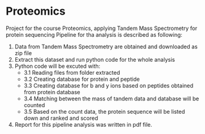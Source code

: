 # Proteomics
Project for the course Proteomics, applying Tandem Mass Spectrometry for protein sequencing
Pipeline for tha analysis is described as following:
1. Data from Tandem Mass Spectrometry are obtained and downloaded as zip file
2. Extract this dataset and run python code for the whole analysis
3. Python code will be excuted with:
    * 3.1 Reading files from folder extracted
    * 3.2 Creating database for protein and peptide
    * 3.3 Creating database for b and y ions based on peptides obtained from protein database
    * 3.4 Matching between the mass of tandem data and database will be counted
    * 3.5 Based on the count data, the protein sequence will be listed down and ranked and scored
4. Report for this pipeline analysis was written in pdf file.
